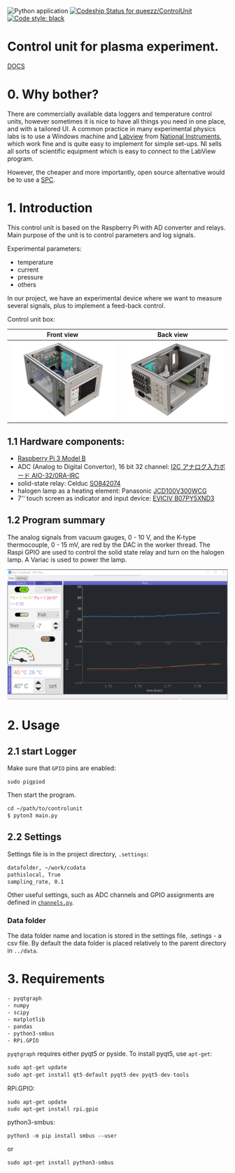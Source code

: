 ![Python application](https://github.com/queezz/ControlUnit/workflows/Python%20application/badge.svg)
[![Codeship Status for queezz/ControlUnit](https://app.codeship.com/projects/2b6ac6e0-40f2-0138-61ac-7eda10ab4f20/status?branch=master)](https://app.codeship.com/projects/387898)
[![Code style: black](https://img.shields.io/badge/code%20style-black-000000.svg)](https://github.com/psf/black)

# Control unit for plasma experiment.
[DOCS](https://queezz.github.io/ControlUnit/)
# 0. Why bother?

There are commercially available data loggers and temperature control units, however sometimes it is nice to have all things you need in one place, and with a tailored UI. A common practice in many experimental physics labs is to use a Windows machine and [Labview](https://en.wikipedia.org/wiki/LabVIEW) from [National Instruments](https://en.wikipedia.org/wiki/National_Instruments), which work fine and is quite easy to implement for simple set-ups. NI sells all sorts of scientific equipment which is easy to connect to the LabView program.



However, the cheaper and more importantly, open source alternative would be to use  a [SPC](https://en.wikipedia.org/wiki/Single-board_computer).



# 1. Introduction

This control unit is based on the Raspberry Pi with AD converter and relays. Main purpose of the unit is to control parameters and log signals.



Experimental parameters:

- temperature
- current
- pressure
- others



In our project, we have an experimental device where we want to measure several signals, plus to implement a feed-back control.



Control unit box:

| Front view                       | Back view                        |
| -------------------------------- | -------------------------------- |
| ![UI](images/ControlBlock_2.png) | ![UI](images/ControlBlock_1.png) |



## 1.1 Hardware components:

- [Raspberry Pi 3 Model B](https://www.raspberrypi.org/products/raspberry-pi-3-model-b/)
- ADC (Analog to Digital Convertor), 16 bit 32 channel: [I2C アナログ入力ボード AIO-32/0RA-IRC](https://www.y2c.co.jp/i2c-r/aio-32-0ra-irc/)
- solid-state relay: Celduc [SO842074](https://docs.rs-online.com/4deb/0900766b8050bf44.pdf)
- halogen lamp as a heating element: Panasonic [JCD100V300WCG](https://www2.panasonic.biz/scvb/a2A/opnItemDetail?use_obligation=scva&contents_view_flg=1&catalog_view_flg=1&item_cd=JCD100V300WCG&item_no=JCD100V300WCG&b_cd=101&hinban_kbn=1&s_hinban_key=JCD100V300WCG&s_end_flg=&vcata_flg=1)
- 7'' touch screen as indicator and input device: [EVICIV B07PY5XND3](https://www.amazon.com/Eviciv-Portable-Monitor-Display-1024X600/dp/B07L6WT77H?ref_=ast_sto_dp&th=1&psc=1)



## 1.2 Program summary

The analog signals from vacuum gauges, 0 - 10 V, and the K-type thermocouple, 0 - 15 mV, are red by the DAC in the worker thread. The Raspi GPIO are used to control the solid state relay and turn on the halogen lamp. A Variac is used to power the lamp.



![UI](images/app_screenshot_1.png)

# 2. Usage

## 2.1 start Logger
Make sure that `GPIO` pins are enabled:
```shell
sudo pigpiod
```
Then start the program.
```shell
cd ~/path/to/controlunit
$ pyton3 main.py
```

## 2.2 Settings
Settings file is in the project directory, `.settings`:

```
datafolder, ~/work/cudata
pathislocal, True
sampling_rate, 0.1
```
Other useful settings, such as ADC channels and GPIO assignments are defined in [`channels.py`](./controlunit/channels.py).

### Data folder

The data folder name and location is stored in the settings file, .setings - a csv file. By default the data folder is placed relatively to the parent directory in `../data`.


# 3. Requirements

```
- pyqtgraph
- numpy
- scipy
- matplotlib
- pandas
- python3-smbus
- RPi.GPIO
```

`pyqtgraph` requires either pyqt5 or pyside. To install pyqt5, use `apt-get`:

```py
sudo apt-get update
sudo apt-get install qt5-default pyqt5-dev pyqt5-dev-tools
```

RPi.GPIO:

```
sudo apt-get update
sudo apt-get install rpi.gpio
```

python3-smbus:

```
python3 -m pip install smbus --user
```

or

```
sudo apt-get install python3-smbus
```